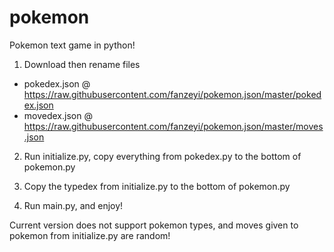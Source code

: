 # pokemon
Pokemon text game in python! 

1. Download then rename files 
- pokedex.json @ https://raw.githubusercontent.com/fanzeyi/pokemon.json/master/pokedex.json
- movedex.json @ https://raw.githubusercontent.com/fanzeyi/pokemon.json/master/moves.json

2. Run initialize.py, copy everything from pokedex.py to the bottom of pokemon.py
3. Copy the typedex from initialize.py to the bottom of pokemon.py 

4. Run main.py, and enjoy! 

Current version does not support pokemon types, and moves given to pokemon from initialize.py are random! 

